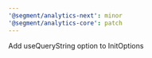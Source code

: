 ```yaml
---
'@segment/analytics-next': minor
'@segment/analytics-core': patch
---
```


Add useQueryString option to InitOptions
